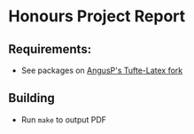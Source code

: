 # Honours Project Report

## Requirements:

* See packages on [AngusP's Tufte-Latex fork](https://github.com/AngusP/tufte-latex)

## Building

* Run `make` to output PDF
